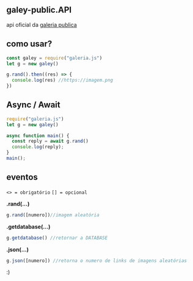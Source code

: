 ## galey-public.API

api oficial da [galeria publica](https://galley.zelferry.repl.co)


## como usar?

```js
const galey = require("galeria.js")
let g = new galey()

g.rand().then((res) => {
  console.log(res) //https://imagem.png
})
```

## Async / Await

```js
require("galeria.js")
let g = new galey()

async function main() {
  const reply = await g.rand()
  console.log(reply);
}
main();
```

## eventos
`<> = obrigatório`
`[] = opcional`

**.rand(...)**
```js
g.rand([numero])//imagem aleatória
```

**.getdatabase(...)**
```js
g.getdatabase() //retornar a DATABASE
```

**.json(...)**
```js
g.json([numero]) //retorna o numero de links de imagens aleatórias
```

:)